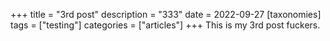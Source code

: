 +++
title = "3rd post"
description = "333"
date = 2022-09-27
[taxonomies]
tags = ["testing"]
categories = ["articles"]
+++
This is my 3rd post fuckers.
